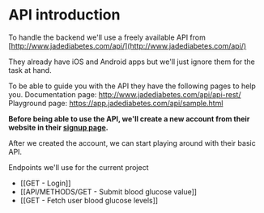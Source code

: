 # API introduction
To handle the backend we'll use a freely available API from [http://www.jadediabetes.com/api/](http://www.jadediabetes.com/api/)

They already have iOS and Android apps but we'll just ignore them for the task at hand.

To be able to guide you with the API they have the following pages to help you.
Documentation page: http://www.jadediabetes.com/api/api-rest/
Playground page: https://app.jadediabetes.com/api/sample.html

**Before being able to use the API, we'll create a new account from their website in their [signup page](https://app.jadediabetes.com/signup.html).**

After we created the account, we can start playing around with their basic API.

Endpoints we'll use for the current project
- [[GET - Login]]
- [[API/METHODS/GET - Submit blood glucose value]]
- [[GET - Fetch user blood glucose levels]]